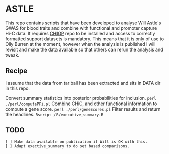 #  ASTLE

This repo contains scripts that have been developed to analyse Will Astle's GWAS for blood traits and combine with functional and promoter capture Hi-C data.
It requires [CHIGP](https://github.com/ollyburren/CHIGP) repo to be installed and access to correctly formatted support datasets is mandatory. This means that it is only of use to Olly Burren at the moment, however when the analysis is published I will revisit and make the data available so that others can rerun the analysis and tweak.

## Recipe

I assume that the data from tar ball has been extracted and sits in DATA dir in this repo.

Convert summary statistics into posterior probabilities for inclusion.
``perl ./perl/computePPi.pl``
Combine CHiC, and other functional information to compute a gene score.
``perl ./perl/geneScores.pl``
Filter results and return the headlines.
``Rscript /R/executive_summary.R``

## TODO

	[ ] Make data available on publication if Will is OK with this.
	[ ] Adapt exective_summary to do set based comparisons.

